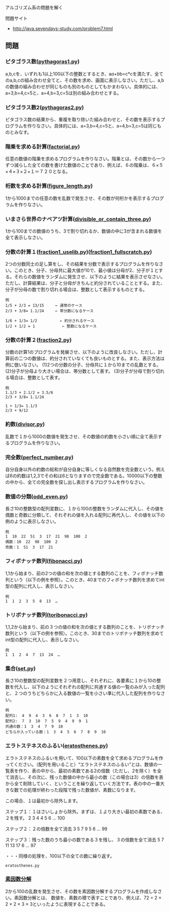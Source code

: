 アルゴリズム系の問題を解く

問題サイト
- http://java.sevendays-study.com/problem7.html

## 問題

### ピタゴラス数([pythagoras1.py](https://github.com/jagio0129/algorithm/blob/master/pythagoras1.py))
a,b,cを、いずれも1以上100以下の整数とするとき、a*a+b*b=c*cを満たす、全てのa,b,cの組み合わせ全てと、その数を求め、画面に表示しなさい。ただし、a,bの数値の組み合わせが同じものも別のものとしてもかまわない。具体的には、a=3,b=4,c=5と、a=4,b=3,c=5は別の組み合わせとする。

### ピタゴラス数2([pythagoras2.py](https://github.com/jagio0129/algorithm/blob/master/pythagoras2.py))
ピタゴラス数の結果から、重複を取り除いた組み合わせと、その数を表示するプログラムを作りなさい。具体的には、a=3,b=4,c=5と、a=4,b=3,c=5は同じものとみなす。


### 階乗を求める計算([factorial.py](https://github.com/jagio0129/algorithm/blob/master/factorial.py))
任意の数値の階乗を求めるプログラムを作りなさい。階乗とは、その数から一つずつ減らした全ての数を書けた数値のことであり、例えば、６の階乗は、６×５×４×３×２×１＝７２０となる。

### 桁数を求める計算([figure_length.py](https://github.com/jagio0129/algorithm/blob/master/figure_length.py))
1から1000までの任意の数を乱数で発生させ、その数が何桁かを表示するプログラムを作りなさい。

### いまさら世界のナベアツ計算([divisible_or_contain_three.py](https://github.com/jagio0129/algorithm/blob/master/divisible_or_contain_three.py))
1から100までの数値のうち、3で割り切れるか、数値の中に3が含まれる数値を全て表示しなさい。


### 分数の計算１([fraction1_uselib.py](https://github.com/jagio0129/algorithm/blob/master/fraction1_uselib.py))([fraction1_fullscratch.py](https://github.com/jagio0129/algorithm/blob/master/fraction1_fullscratch.py))
2つの分数同士の足し算をし、その結果を分数で表示するプログラムを作りなさい。このとき、分子、分母共に最大値が10で、最小値は分母が2、分子が１とする。それらの数値をランダムに発生させ、以下のように結果を表示させなさい。ただし、計算結果は、分子と分母がきちんと約分されていることとする。また、分子が分母の数で割り切れる場合は、整数として表示するものとする。

```
例
1/5 + 2/3 = 13/15     ← 通常のケース
2/3 + 3/8= 1.1/24     ← 帯分数になるケース

1/6 + 1/3= 1/2          ← 約分されるケース
1/2 + 1/2 = 1            ← 整数になるケース
```

### 分数の計算２([fraction2.py](https://github.com/jagio0129/algorithm/blob/master/fraction2.py))
分数の計算1のプログラムを発展させ、以下のように改良しなさい。ただし、計算前の二つの数値は、約分されていなくても良いものとする。また、表示方法は例に倣いなさい。
(1)2つの分数の分子、分母共に１から10までの乱数とする。
(2)分子が分母より大きい場合は、帯分数として表す。
(3)分子が分母で割り切れる場合は、整数として表す。

```
例
1.1/3 + 2.1/2 = 3.5/6
2/3 + 3/8= 1.1/24

1 + 1/3= 1.1/3
2/3 + 9/12
```


### 約数([divisor.py](https://github.com/jagio0129/algorithm/blob/master/divisor.py))
乱数で１から1000の数値を発生させ、その数値の約数を小さい順に全て表示するプログラムを作りなさい。


### 完全数([perfect_number.py](https://github.com/jagio0129/algorithm/blob/master/perfect_number.py))
自分自身以外の約数の総和が自分自身に等しくなる自然数を完全数という。例えば6の約数は1,2,3でその和は6となりますので完全数である。10000以下の整数の中から、全ての完全数を探し出し表示するプログラムを作りなさい。


### 数値の分類([odd_even.py](https://github.com/jagio0129/algorithm/blob/master/odd_even.py))
長さ10の整数型の配列変数に、１から100の整数をランダムに代入し、その値を偶数と奇数に分類して、それぞれの値を入れる配列に再代入し、その値を以下の例のように表示しなさい。

```
例
1  10  22  51  3  17  21  98  100  2
偶数：10  22  98  100  2
奇数：1  51  3  17  21
```

### フィボナッチ数列([fibonacci.py](https://github.com/jagio0129/algorithm/blob/master/fibonacci.py))
1,1から始まり、前の2つの値の和を次の値とする数列のことを、フィボナッチ数列という（以下の例を参照）。このとき、40までのフィボナッチ数列を求めてint型の配列に代入し、表示しなさい。

```
例
1  1  2  3  5  8  13  …
```

### トリボナッチ数列([toribonacci.py](https://github.com/jagio0129/algorithm/blob/master/toribonacci.py))
1,1,2から始まり、前の３つの値の和を次の値とする数列のことを、トリボナッチ数列という（以下の例を参照）。このとき、30までのトリボナッチ数列を求めてint型の配列に代入し、表示しなさい。

```
例
1  1  2  4  7  13  24  …
```

### 集合([set.py](https://github.com/jagio0129/algorithm/blob/master/set.py))
長さ10の整数型の配列変数を２つ用意し、それぞれに、各要素に１から10の整数を代入し、以下のようにそれぞれの配列に共通する値の一覧のみが入った配列と、２つのうちどちらかに入る数値の一覧を小さい準に代入した配列を作りなさい。

```
例
配列1:  4  9  4  3  6  8  7  1  3  10
配列2:  7  3  10  7  5  9  4  9  9  1
共通の数：1  3  4  7  9  10
どちらか入っている数：1  3  4  5  6  7  8  9  10
```

### エラトステネスのふるい([eratosthenes.py](https://github.com/jagio0129/algorithm/blob/master/eratosthenes.py))
エラトステネスのふるいを用いて、100以下の素数を全て求めるプログラムを作ってください。（配列を用いること）“エラトステネスのふるい”とは、数値の一覧表を作り、表の中から、最初の素数である2の倍数（ただし、2を除く）を全て消去し、その次に、残った数値の中から最小の数（この場合は3）の倍数を表から全て削除していく、ということを繰り返していく方法です。表の中の一番大きな数での処理が終わった段階で残った数値が、素数になります。

この場合、１は最初から除外します。

ステップ１：１はさいしょから除外。まずは、１より大きい最初の素数である、２を残す。
2  3  4  4  5  6  …  100

ステップ２：２の倍数を全て消去
3  5  7  9  5  6  …  99

ステップ３：残った数のうち最小の数である３を残し、３の倍数を全て消去
5  7  11  13  17  6  …  97

・・・同様の処理を、100以下の全ての数に繰り返す。

`eratosthenes.py`

### [素因数分解](https://github.com/jagio0129/algorithm/blob/master/factoring.py)
2から100の乱数を発生させ、その数を素因数分解するプログラムを作成しなさい。素因数分解とは、 数値を、素数の積で表すことであり、例えば、72 = 2 × 2 × 2 × 3 × 3といったように表現することである。